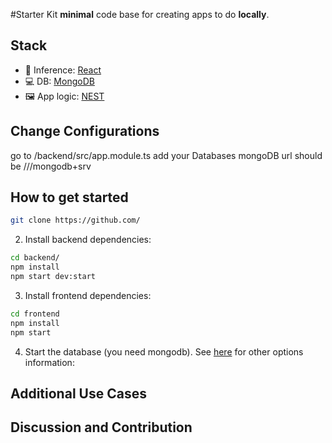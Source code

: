 #Starter Kit
**minimal** code base for creating apps to do **locally**.

## Stack

- 🦙 Inference: [React](https://react)
- 💻 DB: [MongoDB](https://mongodb)
- 🖼️ App logic: [NEST](https://nest/)

## Change Configurations
go to /backend/src/app.module.ts
add your Databases mongoDB url
should be ///mongodb+srv
## How to get started

```bash
git clone https://github.com/
```

2. Install backend dependencies:

```bash
cd backend/
npm install
npm start dev:start
```

3. Install frontend dependencies:

```bash
cd frontend
npm install
npm start
```

4. Start the  database (you need mongodb). See [here](https://mongodb) for other options information:

## Additional Use Cases


## Discussion and Contribution

